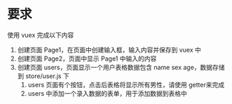 # 要求

使用 vuex 完成以下内容

1. 创建页面 Page1，在页面中创建输入框，输入内容并保存到 vuex 中
2. 创建页面 Page2，页面中显示 Page1 中输入的内容
3. 创建页面 users，页面显示一个用户表格数据包含 name sex age，数据存储到 store/user.js 下
    1. users 页面有个按钮，点击后表格将显示所有男性，请使用 getter来完成
    2. users 中添加一个录入数据的表单，用于添加数据到表格中

